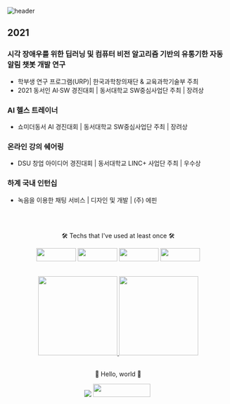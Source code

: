 ![header](https://capsule-render.vercel.app/api?type=waving&color=auto&height=250&section=header&text=77r77ung&fontSize=70)

## 2021
### 시각 장애우를 위한 딥러닝 및 컴퓨터 비전 알고리즘 기반의 유통기한 자동 알림 챗봇 개발 연구
- 학부생 연구 프로그램(URP)| 한국과학창의재단 & 교육과학기술부 주최
- 2021 동서인 AI·SW 경진대회 | 동서대학교 SW중심사업단 주최 | 장려상

### AI 헬스 트레이너
- 쇼미더동서 AI 경진대회 | 동서대학교 SW중심사업단 주최 | 장려상 

### 온라인 강의 쉐어링
- DSU 창업 아이디어 경진대회 | 동서대학교 LINC+ 사업단 주최 | 우수상

### 하계 국내 인턴십
- 녹음을 이용한 채팅 서비스 | 디자인 및 개발 | (주) 에핀

<br/><br/>

<div align=center>
  <p>🛠 Techs that I've used at least once 🛠</p>
  <p>
    <img src="https://img.shields.io/badge/Python-3766AB?style=flat-square&logo=Python&logoColor=white" height = '30' width = '90'/>
    <img src="https://img.shields.io/badge/Java-007396?style=flat-square&logo=Java&logoColor=white" height = '30' width = '90'/>
    <img src="https://img.shields.io/badge/C-F26822?style=flat-square&logo=C&logoColor=white" height = '30' width = '90'/>
    <img src="https://img.shields.io/badge/JavaScirpt-007396?style=flat-square&logo=JavaScript&logoColor=white" height = '30' width = '90'/>
  </p>
</div>

<br/>

<div align=center>
  <a href = 'https://github.com/77r77ung'>
    <img height = '180em' src = "https://github-readme-stats.vercel.app/api?username=77r77ung&theme=buefy&show_icons=true"/>
    <img height = '180em' src = "https://github-readme-stats.vercel.app/api/top-langs/?username=77r77ung"/>
  </a>
</div>
  
<br/>

<div align=center>
  <p> 🤗 Hello, world 🤗 </p>
  <a href="https://hits.seeyoufarm.com"><img src="https://hits.seeyoufarm.com/api/count/incr/badge.svg?url=https%3A%2F%2Fgithub.com%2F77r77ung&count_bg=%23B5C9FF&title_bg=%23B1E5A3&icon=instacart.svg&icon_color=%23FF9300&title=hello%2C+world%21&edge_flat=false"/></a>
  <a href = 'https://www.instagram.com/https://www.instagram.com/o.cao_/'>
    <img src="https://img.shields.io/badge/Instagram-E4405F?style=flat-square&logo=Instagram&logoColor=white&link=https://www.instagram.com/https://www.instagram.com/o.cao_/" height = '30' width = '130'/></a>&nbsp
</div>
